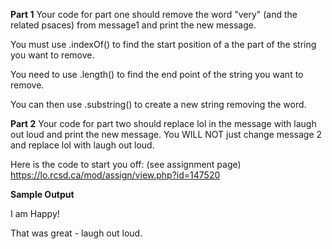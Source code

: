 
**Part 1**
Your code for part one should remove the word "very" (and the related psaces) from message1 and print the new message. 

You must use .indexOf() to find the start position of a the part of the string you want to remove.

You need to use .length() to find the end point of the string you want to remove.

You can then use .substring() to create a new string removing the word.


**Part 2**
Your code for part two should replace lol in the message with laugh out loud and print the new message. You WILL NOT just change message 2 and replace lol with laugh out loud.

Here is the code to start you off: (see assignment page)
https://lo.rcsd.ca/mod/assign/view.php?id=147520


**Sample Output**
  
  I am Happy!
  
  That was great - laugh out loud.